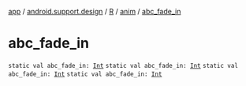 [app](../../../index.md) / [android.support.design](../../index.md) / [R](../index.md) / [anim](index.md) / [abc_fade_in](.)

# abc_fade_in

`static val abc_fade_in: `[`Int`](https://kotlinlang.org/api/latest/jvm/stdlib/kotlin/-int/index.html)
`static val abc_fade_in: `[`Int`](https://kotlinlang.org/api/latest/jvm/stdlib/kotlin/-int/index.html)
`static val abc_fade_in: `[`Int`](https://kotlinlang.org/api/latest/jvm/stdlib/kotlin/-int/index.html)
`static val abc_fade_in: `[`Int`](https://kotlinlang.org/api/latest/jvm/stdlib/kotlin/-int/index.html)